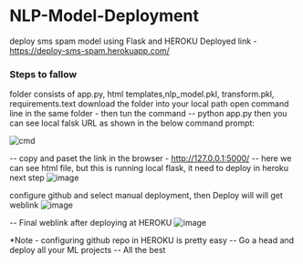 # NLP-Model-Deployment
deploy sms spam model using Flask and HEROKU
Deployed link - https://deploy-sms-spam.herokuapp.com/
### Steps to fallow
folder consists of app.py, html templates,nlp_model.pkl, transform.pkl, requirements.text
download the folder into your local path
open command line in the same folder - then tun the command
-- python app.py
then you can see local falsk URL as shown in the below command prompt:

![cmd](https://user-images.githubusercontent.com/66937023/109926235-bd975300-7ce8-11eb-8200-93f2d2fba541.PNG)

-- copy and paset the link in the browser - http://127.0.0.1:5000/
-- here we can see html file, but this is running local flask, it need to deploy in heroku next step
![image](https://user-images.githubusercontent.com/66937023/109926809-62199500-7ce9-11eb-8f48-fe006758c20d.png)

configure github and select manual deployment, then Deploy will will get weblink
![image](https://user-images.githubusercontent.com/66937023/109927954-ee788780-7cea-11eb-95a1-395cc312ef15.png)

-- Final weblink after deploying at HEROKU
![image](https://user-images.githubusercontent.com/66937023/109928493-84141700-7ceb-11eb-850a-3b815c098814.png)

*Note - configuring github repo in HEROKU is pretty easy
-- Go a head and deploy all your ML projects 
-- All the best



